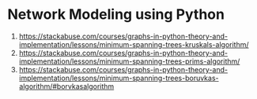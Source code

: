 # Network Modeling using Python
1) https://stackabuse.com/courses/graphs-in-python-theory-and-implementation/lessons/minimum-spanning-trees-kruskals-algorithm/
2) https://stackabuse.com/courses/graphs-in-python-theory-and-implementation/lessons/minimum-spanning-trees-prims-algorithm/
3) https://stackabuse.com/courses/graphs-in-python-theory-and-implementation/lessons/minimum-spanning-trees-boruvkas-algorithm/#borvkasalgorithm
